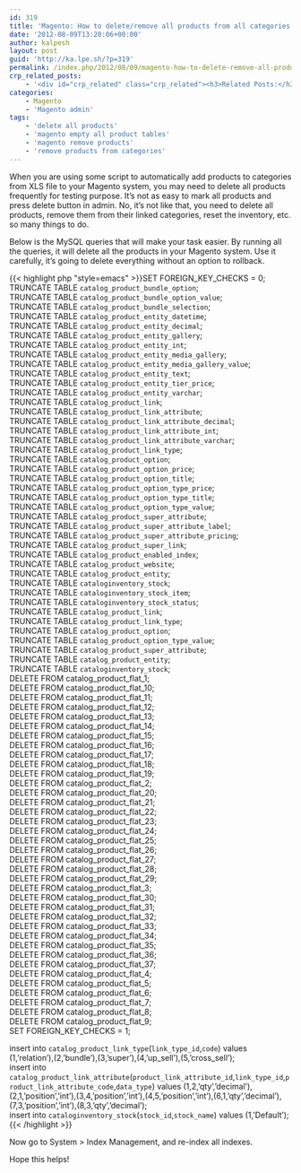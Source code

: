 ```yaml
---
id: 319
title: 'Magento: How to delete/remove all products from all categories'
date: '2012-08-09T13:20:06+00:00'
author: kalpesh
layout: post
guid: 'http://ka.lpe.sh/?p=319'
permalink: /index.php/2012/08/09/magento-how-to-delete-remove-all-products-from-all-categories/
crp_related_posts:
    - '<div id="crp_related" class="crp_related"><h3>Related Posts:</h3><ul><li><a href="http://ka.lpe.sh/2012/07/24/mysql-delete-duplicate-records/"     class="crp_title">Mysql delete duplicate records leaving one</a></li><li><a href="http://ka.lpe.sh/2012/10/10/ubuntu-delete-temporary-cache-files/"     class="crp_title">Ubuntu: Delete temporary/cache files</a></li><li><a href="http://ka.lpe.sh/2013/02/09/linux-magento-daily-useful-development-commands/"     class="crp_title">Linux/Magento: Daily useful development commands</a></li><li><a href="http://ka.lpe.sh/2012/07/21/migrate-magento-to-new-server-domain-database-host/"     class="crp_title">Migrate magento to new server / domain / database / host</a></li><li><a href="http://ka.lpe.sh/2012/08/03/mysql-find-column-name-in-any-tables-having-it-in-whole-database/"     class="crp_title">Mysql: Find column name in any table(s) having it in whole database</a></li></ul></div>'
categories:
    - Magento
    - 'Magento admin'
tags:
    - 'delete all products'
    - 'magento empty all product tables'
    - 'magento remove products'
    - 'remove products from categories'
---
```


When you are using some script to automatically add products to categories from XLS file to your Magento system, you may need to delete all products frequently for testing purpose. It’s not as easy to mark all products and press delete button in admin. No, it’s not like that, you need to delete all products, remove them from their linked categories, reset the inventory, etc. so many things to do.

Below is the MySQL queries that will make your task easier. By running all the queries, it will delete all the products in your Magento system. Use it carefully, it’s going to delete everything without an option to rollback.

{{< highlight php "style=emacs" >}}SET FOREIGN_KEY_CHECKS = 0;  
TRUNCATE TABLE `catalog_product_bundle_option`;  
TRUNCATE TABLE `catalog_product_bundle_option_value`;  
TRUNCATE TABLE `catalog_product_bundle_selection`;  
TRUNCATE TABLE `catalog_product_entity_datetime`;  
TRUNCATE TABLE `catalog_product_entity_decimal`;  
TRUNCATE TABLE `catalog_product_entity_gallery`;  
TRUNCATE TABLE `catalog_product_entity_int`;  
TRUNCATE TABLE `catalog_product_entity_media_gallery`;  
TRUNCATE TABLE `catalog_product_entity_media_gallery_value`;  
TRUNCATE TABLE `catalog_product_entity_text`;  
TRUNCATE TABLE `catalog_product_entity_tier_price`;  
TRUNCATE TABLE `catalog_product_entity_varchar`;  
TRUNCATE TABLE `catalog_product_link`;  
TRUNCATE TABLE `catalog_product_link_attribute`;  
TRUNCATE TABLE `catalog_product_link_attribute_decimal`;  
TRUNCATE TABLE `catalog_product_link_attribute_int`;  
TRUNCATE TABLE `catalog_product_link_attribute_varchar`;  
TRUNCATE TABLE `catalog_product_link_type`;  
TRUNCATE TABLE `catalog_product_option`;  
TRUNCATE TABLE `catalog_product_option_price`;  
TRUNCATE TABLE `catalog_product_option_title`;  
TRUNCATE TABLE `catalog_product_option_type_price`;  
TRUNCATE TABLE `catalog_product_option_type_title`;  
TRUNCATE TABLE `catalog_product_option_type_value`;  
TRUNCATE TABLE `catalog_product_super_attribute`;  
TRUNCATE TABLE `catalog_product_super_attribute_label`;  
TRUNCATE TABLE `catalog_product_super_attribute_pricing`;  
TRUNCATE TABLE `catalog_product_super_link`;  
TRUNCATE TABLE `catalog_product_enabled_index`;  
TRUNCATE TABLE `catalog_product_website`;  
TRUNCATE TABLE `catalog_product_entity`;  
TRUNCATE TABLE `cataloginventory_stock`;  
TRUNCATE TABLE `cataloginventory_stock_item`;  
TRUNCATE TABLE `cataloginventory_stock_status`;  
TRUNCATE TABLE `catalog_product_link`;  
TRUNCATE TABLE `catalog_product_link_type`;  
TRUNCATE TABLE `catalog_product_option`;  
TRUNCATE TABLE `catalog_product_option_type_value`;  
TRUNCATE TABLE `catalog_product_super_attribute`;  
TRUNCATE TABLE `catalog_product_entity`;  
TRUNCATE TABLE `cataloginventory_stock`;  
DELETE FROM catalog_product_flat_1;  
DELETE FROM catalog_product_flat_10;  
DELETE FROM catalog_product_flat_11;  
DELETE FROM catalog_product_flat_12;  
DELETE FROM catalog_product_flat_13;  
DELETE FROM catalog_product_flat_14;  
DELETE FROM catalog_product_flat_15;  
DELETE FROM catalog_product_flat_16;  
DELETE FROM catalog_product_flat_17;  
DELETE FROM catalog_product_flat_18;  
DELETE FROM catalog_product_flat_19;  
DELETE FROM catalog_product_flat_2;  
DELETE FROM catalog_product_flat_20;  
DELETE FROM catalog_product_flat_21;  
DELETE FROM catalog_product_flat_22;  
DELETE FROM catalog_product_flat_23;  
DELETE FROM catalog_product_flat_24;  
DELETE FROM catalog_product_flat_25;  
DELETE FROM catalog_product_flat_26;  
DELETE FROM catalog_product_flat_27;  
DELETE FROM catalog_product_flat_28;  
DELETE FROM catalog_product_flat_29;  
DELETE FROM catalog_product_flat_3;  
DELETE FROM catalog_product_flat_30;  
DELETE FROM catalog_product_flat_31;  
DELETE FROM catalog_product_flat_32;  
DELETE FROM catalog_product_flat_33;  
DELETE FROM catalog_product_flat_34;  
DELETE FROM catalog_product_flat_35;  
DELETE FROM catalog_product_flat_36;  
DELETE FROM catalog_product_flat_37;  
DELETE FROM catalog_product_flat_4;  
DELETE FROM catalog_product_flat_5;  
DELETE FROM catalog_product_flat_6;  
DELETE FROM catalog_product_flat_7;  
DELETE FROM catalog_product_flat_8;  
DELETE FROM catalog_product_flat_9;  
SET FOREIGN_KEY_CHECKS = 1;

insert into `catalog_product_link_type`(`link_type_id`,`code`) values (1,’relation’),(2,’bundle’),(3,’super’),(4,’up_sell’),(5,’cross_sell’);  
insert into `catalog_product_link_attribute`(`product_link_attribute_id`,`link_type_id`,`product_link_attribute_code`,`data_type`) values (1,2,’qty’,’decimal’),(2,1,’position’,’int’),(3,4,’position’,’int’),(4,5,’position’,’int’),(6,1,’qty’,’decimal’),(7,3,’position’,’int’),(8,3,’qty’,’decimal’);  
insert into `cataloginventory_stock`(`stock_id`,`stock_name`) values (1,’Default’);{{< /highlight >}}

Now go to System > Index Management, and re-index all indexes.

Hope this helps!
